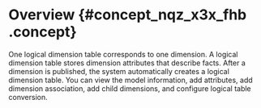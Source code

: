 # Overview {#concept_nqz_x3x_fhb .concept}

One logical dimension table corresponds to one dimension. A logical dimension table stores dimension attributes that describe facts. After a dimension is published, the system automatically creates a logical dimension table. You can view the model information, add attributes, add dimension association, add child dimensions, and configure logical table conversion.

